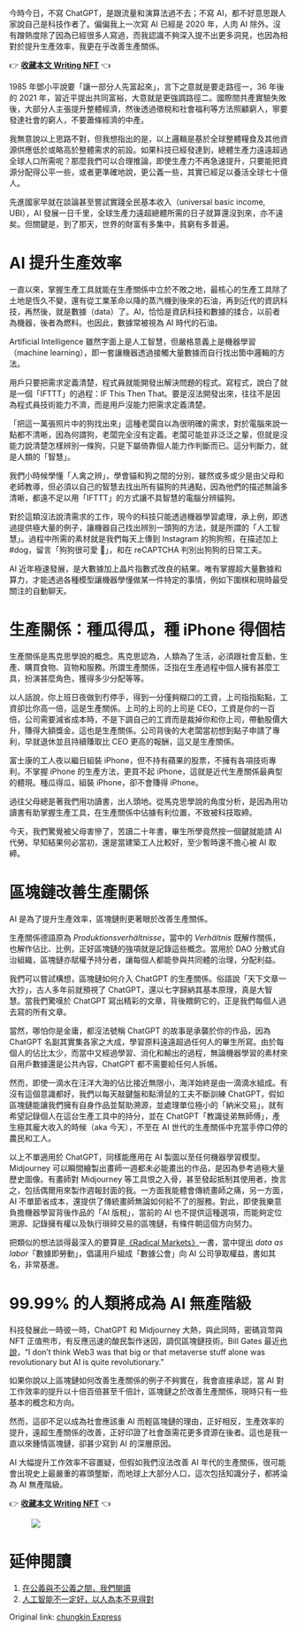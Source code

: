 <!-- https://matters.news/@ckxpress/374318-chat-gpt-midjourney-%E5%A4%A7%E7%86%B1-%E6%88%91%E5%80%91%E9%83%BD%E6%98%AF-ai-%E7%84%A1%E7%94%A2%E9%9A%8E%E7%B4%9A-bafybeihpyhyeer4mpscn6midhzeywxfbbfriyrtfazibzemazllg2qwz3q -->

今時今日，不寫 ChatGPT，是跟流量和演算法過不去；不寫 AI，都不好意思跟人家說自己是科技作者了。偏偏我上一次寫 AI 已經是 2020 年，人肉 AI 除外。沒有蹭熱度除了因為已經很多人寫過，而我認識不夠深入提不出更多洞見，也因為相對於提升生產效率，我更在乎改善生產關係。

👉 [**收藏本文 Writing NFT**](https://liker.land/nft/class/likenft127d22y2awscwauuwnh5w85m8luvanyxxxy8qych26l2nvqgv0t9s8j7djf) 👈

1985 年鄧小平說要「讓一部分人先富起來」，言下之意就是要走路徑一，36 年後的 2021 年，習近平提出共同富裕，大意就是更強調路徑二。國際間共產實驗失敗後，大部分人主張提升整體經濟，然後透過徵稅和社會福利等方法照顧窮人，寧要發達社會的窮人，不要蕭條經濟的中產。

我無意說以上思路不對，但我想指出的是，以上邏輯是基於全球整體糧食及其他資源供應低於或略高於整體需求的前設。如果科技已經發達到，總體生產力遠遠超過全球人口所需呢？那麼我們可以合理推論，即使生產力不再急速提升，只要能把資源分配得公平一些，或者更準確地說，更公義一些，其實已經足以養活全球七十億人。

先進國家早就在談論甚至嘗試實踐全民基本收入（universal basic income, UBI），AI 發展一日千里，全球生產力遠超總體所需的日子就算還沒到來，亦不遠矣。但關鍵是，到了那天，世界的財富有多集中，貧窮有多普遍。

# **AI 提升生產效率**

一直以來，掌握生產工具就能在生產關係中立於不敗之地，最核心的生產工具除了土地是恆久不變，還有從工業革命以降的蒸汽機到後來的石油，再到近代的資訊科技，再然後，就是數據（data）了。AI，恰恰是資訊科技和數據的揉合，以前者為機器，後者為燃料。也因此，數據常被視為 AI 時代的石油。

Artificial Intelligence 雖然字面上是人工智慧，但嚴格意義上是機器學習（machine learning），即一套讓機器透過接觸大量數據而自行找出箇中邏輯的方法。

用戶只要把需求定義清楚，程式員就能開發出解決問題的程式。寫程式，說白了就是一個「IFTTT」的過程：IF This Then That。要是沒法開發出來，往往不是因為程式員技術能力不濟，而是用戶沒能力把需求定義清楚。

「把這一萬張照片中的狗找出來」這種老闆自以為很明確的需求，對於電腦來說一點都不清晰，因為何謂狗，老闆完全沒有定義。老闆可能並非泛泛之輩，但就是沒能力說清楚怎樣辨別一條狗，只是下屬倚靠個人能力作判斷而已。這分判斷力，就是人類的「智慧」。

我們小時候學懂「人禽之辨」，學會貓和狗之間的分別，雖然或多或少是由父母和老師教導，但必須以自己的智慧去找出所有貓狗的共通點，因為他們的描述無論多清晰，都遠不足以用「IFTTT」的方式讓不具智慧的電腦分辨貓狗。

對於這類沒法說清需求的工作，現今的科技只能透過機器學習處理，承上例，即透過提供極大量的例子，讓機器自己找出辨別一頭狗的方法，就是所謂的「人工智慧」。過程中所需的素材就是我們每天上傳到 Instagram 的狗狗照，在描述加上 #dog，留言「狗狗很可愛 🐶」，和在 reCAPTCHA 判別出狗狗的日常工夫。

AI 近年極速發展，是大數據加上晶片指數式改良的結果。唯有掌握超大量數據和算力，才能透過各種模型讓機器學懂做某一件特定的事情，例如下圍棋和現時最受關注的自動聊天。

# **生產關係：種瓜得瓜，種 iPhone 得個桔**

生產關係是馬克思學說的概念。馬克思認為，人類為了生活，必須跟社會互動，生產、購買食物、貨物和服務。所謂生產關係，泛指在生產過程中個人擁有甚麼工具，扮演甚麼角色，獲得多少分配等等。

以人話說，你上班日夜做到冇停手，得到一分僅夠糊口的工資，上司指指點點，工資卻比你高一倍，這是生產關係。上司的上司的上司是 CEO，工資是你的一百倍，公司需要減省成本時，不是下調自己的工資而是裁掉你和你上司，帶動股價大升，賺得大額獎金，這也是生產關係。公司背後的大老闆當初想到點子申請了專利，早就退休並且持續賺取比 CEO 更高的報酬，這又是生產關係。

富士康的工人夜以繼日組裝 iPhone，但不持有蘋果的股票，不擁有各項技術專利，不掌握 iPhone 的生產方法，更買不起 iPhone，這就是近代生產關係最典型的體現。種瓜得瓜，組裝 iPhone，卻不會賺得 iPhone。

過往父母總是著我們用功讀書，出人頭地。從馬克思學說的角度分析，是因為用功讀書有助掌握生產工具，在生產關係中佔據有利位置，不致被科技取締。

今天，我們驚覺被父母害慘了，苦讀二十年書，畢生所學竟然按一個鍵就能請 AI 代勞。早知結果何必當初，還是當建築工人比較好，至少暫時還不擔心被 AI 取締。

# **區塊鏈改善生產關係**

AI 是為了提升生產效率，區塊鏈則更著眼於改善生產關係。

生產關係德語原為 _Produktionsverhältnisse_，當中的 _Verhältnis_ 既解作關係，也解作佔比、比例，正好區塊鏈的強項就是記錄這些概念。當用於 DAO 分散式自治組織，區塊鏈亦賦權予持分者，讓每個人都能參與共同體的治理，分配利益。

我們可以嘗試構想，區塊鏈如何介入 ChatGPT 的生產關係。俗語說「天下文章一大抄」，古人多年前就預視了 ChatGPT，還以七字歸納其基本原理，真是大智慧。當我們驚嘆於 ChatGPT 寫出精彩的文章，背後餵飼它的，正是我們每個人過去寫的所有文章。

當然，哪怕你是金庸，都沒法號稱 ChatGPT 的故事是承襲於你的作品，因為 ChatGPT 名副其實集各家之大成，學習原料遠遠超過任何人的畢生所寫。由於每個人的佔比太少，而當中又經過學習、消化和輸出的過程，無論機器學習的素材來自用戶數據還是公共內容，ChatGPT 都不需要給任何人拆帳。

然而，即使一滴水在汪洋大海的佔比接近無限小，海洋始終是由一滴滴水組成。有沒有這個意識都好，我們以每天敲鍵盤和點滑鼠的工夫不斷訓練 ChatGPT，假如區塊鏈能讓我們擁有自身作品並幫助溯源，並處理單位極小的「納米交易」，就有希望記錄個人在這台生產工具中的持分，並在 ChatGPT「教識徒弟無師傅」，產生極其龐大收入的時候（aka 今天），不至在 AI 世代的生產關係中充當手停口停的農民和工人。

以上不單適用於 ChatGPT，同樣能應用在 AI 製圖以至任何機器學習模型。Midjourney 可以瞬間繪製出畫師一週都未必能畫出的作品，是因為參考過極大量歷史圖像。有畫師對 Midjourney 等工具恨之入骨，甚至發起抵制其使用者，換言之，包括偶爾用來製作週報封面的我。一方面我能體會傳統畫師之痛，另一方面，AI 不單節省成本，還提供了傳統畫師無論如何給不了的服務。對此，即使我樂意負擔機器學習背後作品的「AI 版稅」，當前的 AI 也不提供這種選項，而能夠定位溯源、記錄擁有權以及執行瑣碎交易的區塊鏈，有條件朝這個方向努力。

把類似的想法談得最深入的要算是[《Radical Markets》](https://press.princeton.edu/books/hardcover/9780691177502/radical-markets)一書，當中提出 _data as labor_「數據即勞動」，倡議用戶組成「數據公會」向 AI 公司爭取權益，書如其名，非常基進。

# **99.99% 的人類將成為 AI 無產階級**

科技發展此一時彼一時，ChatGPT 和 Midjourney 大熱，與此同時，密碼貨幣與 NFT 正值熊市，有反應迅速的酸民製作迷因，調侃區塊鏈技術。Bill Gates 最近[也說](https://decrypt.co/119017/bill-gates-doesnt-think-web3-is-a-big-deal)，“I don’t think Web3 was that big or that metaverse stuff alone was revolutionary but AI is quite revolutionary.”

如果你說以上區塊鏈如何改善生產關係的例子不夠實在，我會直接承認，當 AI 對工作效率的提升以十倍百倍甚至千倍計，區塊鏈之於改善生產關係，現時只有一些基本的概念和方向。

然而，這卻不足以成為社會應該重 AI 而輕區塊鏈的理由，正好相反，生產效率的提升，遠超生產關係的改善，正好印證了社會亟需花更多資源在後者。這也是我一直以來鍾情區塊鏈，卻甚少寫到 AI 的深層原因。

AI 大幅提升工作效率不容置疑，但假如我們沒法改善 AI 年代的生產關係，很可能會出現史上最嚴重的寡頭壟斷，而地球上大部分人口，這次包括知識分子，都將淪為 AI 無產階級。

👉 [**收藏本文 Writing NFT**](https://liker.land/nft/class/likenft127d22y2awscwauuwnh5w85m8luvanyxxxy8qych26l2nvqgv0t9s8j7djf) 👈

<figure class="image"><img src="https://assets.matters.news/embed/10dbfa7b-e59d-44a2-aab8-a3f795d58bac.jpeg" data-asset-id="10dbfa7b-e59d-44a2-aab8-a3f795d58bac" /><figcaption><span></span></figcaption></figure>

# 延伸閱讀

1. [在公義與不公義之間，我們閱讀](https://ckxpress.com/data-as-labor/)
2. [人工智能不一定好，以人為本不見得對](https://ckxpress.com/ai-news-curation/)

Original link: [chungkin Express](https://ckxpress.com/ai-vs-blockchain/)
